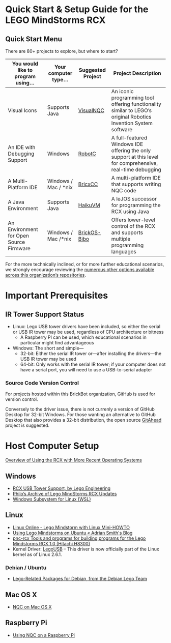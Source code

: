 # Quick Start & Setup Guide for the LEGO MindStorms RCX

## Quick Start Menu
There are 80+ projects to explore, but where to start?

| You would like to program using… | Your computer type… | Suggested Project | Project Description |
|----------------------------------|---------------------|-------------------|---------------------|
| Visual Icons | Supports Java | [VisualNQC](https://github.com/BrickBot/VisualNQC) | An iconic programming tool offering functionality similar to LEGO’s original Robotics Invention System software |
| An IDE with Debugging Support | Windows | [RobotC](https://github.com/BrickBot/RobotC) | A full-featured Windows IDE offering the only support at this level for comprehensive, real-time debugging |
| A Multi-Platform IDE | Windows / Mac / \*nix | [BricxCC](https://github.com/BrickBot/BricxCC) | A multi-platform IDE that supports writing NQC code |
| A Java Environment | Supports Java | [HaikuVM](https://github.com/BrickBot/HaikuVM) | A leJOS successor for programming the RCX using Java |
| An Environment for Open Source Firmware | Windows / Mac /\*nix | [BrickOS-Bibo](https://github.com/BrickBot/BrickOS-Bibo) | Offers lower-level control of the RCX and supports multiple programming languages |

For the more technically inclined, or for more further educational scenarios, we strongly encourage reviewing the [numerous other options available across this organization’s repositories](Project-Index.md).

# Important Prerequisites

## IR Tower Support Status
  + Linux:  Lego USB tower drivers have been included, so either the serial or USB IR tower may be used, regardless of CPU architecture or bitness
    - A Raspberry PI can be used, which educational scenarios in particular might find advantageous
  + Windows:  The short and simple—
    - 32-bit:  Either the serial IR tower or—after installing the drivers—the USB IR tower may be used
    - 64-bit:  Only works with the serial IR tower; if your computer does not have a serial port, you will need to use a USB-to-serial adapter

### Source Code Version Control
For projects hosted within this BrickBot organization, GitHub is used for version control.

Conversely to the driver issue, there is not currenly a version of GitHub Desktop for 32-bit Windows.
For those wanting an alternative to GitHub Desktop that also provides a 32-bit distribution,
the open source [GitAhead](http://gitahead.com/) project is suggested.


# Host Computer Setup
[Overview of Using the RCX with More Recent Operating Systems](http://www.johnholbrook.us/RCX_guide.html)

## Windows
* [RCX USB Tower Support, by Lego Engineering](http://www.legoengineering.com/rcx-usb-tower-support/)
* [Philo’s Archive of Lego MindStorms RCX Updates](https://www.philohome.com/sdk25/sdk25.htm)
* [Windows Subsystem for Linux (WSL)](https://learn.microsoft.com/en-us/windows/wsl/about)

<!--
WSL now supports graphical capabilities
  - To run graphical Linux applications if using the Ubuntu bash shell
    1. Install [VcXsrv X-server for Windows](http://vcxsrv.sf.net/)
    2. Configure bash to use the local X server by updating `~/.bashrc`
    3. Run `echo "export DISPLAY=localhost:0.0" >> ~/.bashrc` to append the update to the `~/.bashrc` file
    4. To make the changes take effect, restart bash or run `. ~/.bashrc`
    5. For additional details, see [Running Graphical Linux Applications on WSL](https://seanthegeek.net/234/graphical-linux-applications-bash-ubuntu-windows/)
-->

## Linux
* [Linux Online - Lego Mindstorm with Linux Mini-HOWTO](http://www.linux.org/docs/ldp/howto/Lego/)
* [Using Lego Mindstorms on Ubuntu « Adrian Smith's Blog](http://www.17od.com/2013/01/13/using-lego-mindstorms-on-ubuntu/)
* [pnc-rcx Tools and programs for building programs for the Lego Mindstorms RCX 1.0 (Hitachi H8300)](https://github.com/pnc/rcx)
* Kernel Driver: [LegoUSB](http://legousb.sourceforge.net/) – This driver is now officially part of the Linux kernel as of Linux 2.6.1.

### Debian / Ubuntu
* [Lego-Related Packages for Debian, from the Debian Lego Team](https://qa.debian.org/developer.php?login=debian-lego-team%40lists.alioth.debian.org)

## Mac OS X
* [NQC on Mac OS X](https://github.com/Glitchbone/mindstorms-rcx-osx-tools)

## Raspberry Pi
* [Using NQC on a Raspberry Pi](https://minordiscoveries.wordpress.com/2014/01/20/using-nqc-on-a-raspberry-pi-to-program-a-lego-mindstorms-rcx-brick/)
